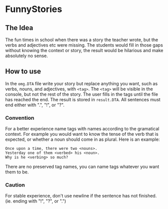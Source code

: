 # FunnyStories

## The Idea
The fun times in school when there was a story the teacher wrote,
but the verbs and adjectives etc were missing. The students would fill in those
gaps without knowing the context or story, 
the result would be hilarious and make absolutely no sense.

## How to use
In the `omg.DTA` file write your story but replace anything you want, such as
verbs, nouns, and adjectives, with `<tag>`.
The `<tag>` will be visible in the console, but not the rest of the story.
The user fills in the tags until the file has reached the end.
The result is stored in `result.DTA`.
All sentences must end either with ".", "!", or "?".

### Convention

For a better experience name tags with names according to the gramatical context.
For example you would want to know the tense of the verb that is expected, or
whether a noun should come in as plural. Here is an example:

````
Once upon a time, there were two <nouns>.
Yesterday one of them <verbed> his <noun>.
Why is he <verbing> so much?
````

There are no preserved tag names, you can name tags whatever you want them to be.

### Caution

For stable experience, don't use newline if the sentence has not finished. (ie. ending with "!", "?", or ".")
